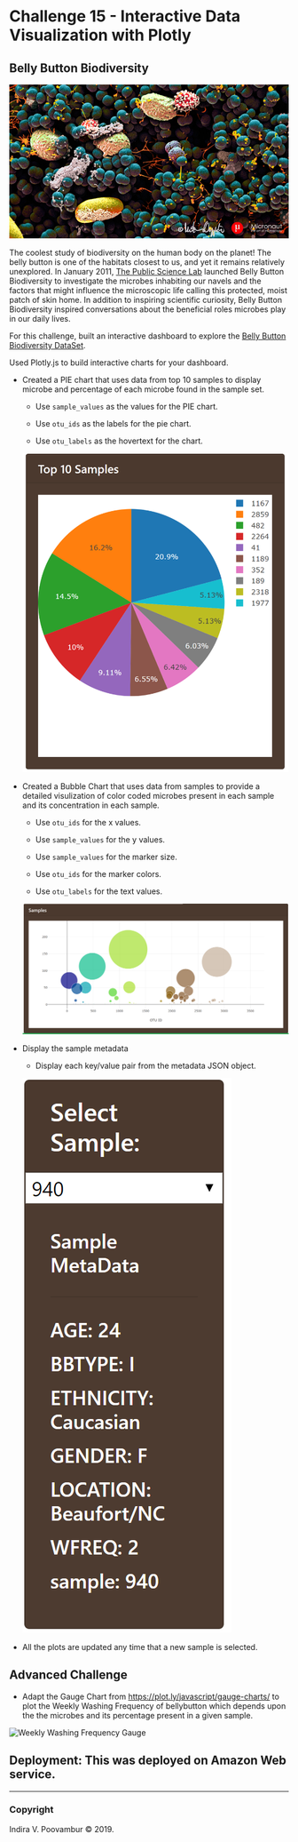 # Challenge 15 - Interactive Data Visualization with Plotly

## Belly Button Biodiversity

![Bacteria by filterforge.com](Images/microbes-sem.jpg)

The coolest study of biodiversity on the human body on the planet!
The belly button is one of the habitats closest to us, and yet it remains relatively unexplored. In January 2011, [The Public Science Lab](http://robdunnlab.com/) launched Belly Button Biodiversity to investigate the microbes inhabiting our navels and the factors that might influence the microscopic life calling this protected, moist patch of skin home. In addition to inspiring scientific curiosity, Belly Button Biodiversity inspired conversations about the beneficial roles microbes play in our daily lives.

For this challenge, built an interactive dashboard to explore the [Belly Button Biodiversity DataSet](http://robdunnlab.com/projects/belly-button-biodiversity/).

Used Plotly.js to build interactive charts for your dashboard.

* Created a PIE chart that uses data from top 10 samples to display  microbe and percentage of each microbe found in the sample set.

  * Use `sample_values` as the values for the PIE chart.

  * Use `otu_ids` as the labels for the pie chart.

  * Use `otu_labels` as the hovertext for the chart.

  ![PIE Chart](Images/pie_chart.png)

* Created a Bubble Chart that uses data from samples to provide a detailed visulization of color coded microbes present in each sample and its concentration in each sample.

  * Use `otu_ids` for the x values.

  * Use `sample_values` for the y values.

  * Use `sample_values` for the marker size.

  * Use `otu_ids` for the marker colors.

  * Use `otu_labels` for the text values.

  ![Bubble Chart](Images/bubble_chart.png)

* Display the sample metadata 

  * Display each key/value pair from the metadata JSON object.

  ![Sample Select](Images/SampleSelect.png)

* All the plots are updated any time that a new sample is selected.

## Advanced Challenge 

* Adapt the Gauge Chart from <https://plot.ly/javascript/gauge-charts/> to plot the Weekly Washing Frequency of bellybutton which depends upon the the microbes and its percentage present in a given sample.


![Weekly Washing Frequency Gauge](Images/gauge_chart.png)

## Deployment: This was deployed on Amazon Web service.

- - -





### Copyright

Indira V. Poovambur © 2019. 
